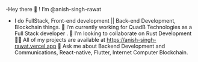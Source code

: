 -Hey there 👋 ! I’m @anish-singh-rawat
- I do FullStack, Front-end development || Back-end Development, Blockchain things.
🔭 I’m currently working for QuadB Technologies as a Full Stack developer .
👀 I’m looking to collaborate on Rust Development
👨‍💻 All of my projects are available at https://anish-singh-rawat.vercel.app
💬 Ask me about Backend Development and Communications, React-native, Flutter, Internet Computer Blockchain.
